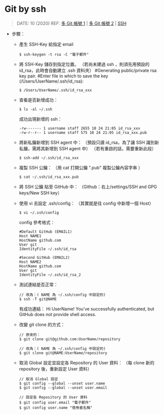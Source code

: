 # Git by ssh

> DATE: 10 (2020)
> REF: [多 Git 帳號 1](https://medium.com/@hyWang/%E5%A6%82%E4%BD%95%E5%9C%A8%E4%B8%80%E5%8F%B0%E9%9B%BB%E8%85%A6%E4%BD%BF%E7%94%A8%E5%A4%9A%E5%80%8Bgit%E5%B8%B3%E8%99%9F-907c8eadbabf) | [多 Git 帳號 2](https://www.itread01.com/content/1549692930.html) | [SSH](https://jennycodes.me/posts/security-ssh)

- 步驟：

  - 產生 SSH-Key 給指定 email

    ```
    $ ssh-keygen -t rsa -C "電子郵件"
    ```

  - 將 SSH-Key 儲存到指定位置。
    （若尚未建過 ssh ，則須先用預設的 id_rsa，此時會自動建立 .ssh 資料夾）
    #Generating public/private rsa key pair.
    #Enter file in which to save the key (/Users/UserName/.ssh/id_rsa):

    ```
    $ /Users/UserName/.ssh/id_rsa_xxx
    ```

  - 查看是否新增成功：

    ```
    $ ls -al ~/.ssh
    ```

    成功出現新增的 ssh：

    ```
    -rw------- 1 username staff 2655 10 24 21:05 id_rsa_xxx
    -rw-r--r-- 1 username staff 575 10 24 21:05 id_rsa_xxx.pub
    ```

  - 將新私鑰新增到 SSH agent 中：
    （預設只讀 id_rsa，為了讓 SSH 識別新私鑰，需將其新增到 SSH agent 中）
    （若有重啟的話，需要重新此段）

    ```
    $ ssh-add ~/.ssh/id_rsa_xxx
    ```

  - 複製 SSH 公鑰：
    （用 cat 打開公鑰 ".pub" 複製公鑰內容字串 ）

    ```
    $ cat ~/.ssh/id_rsa_xxx.pub
    ```

  - 將 SSH 公鑰 貼至 GitHub 中：
    （Github：右上/settings/SSH and GPG keys/New SSH key）

  - 使用 vi 去設定 .ssh/config：
    （其實就是往 config 中新增一個 Host）

    ```
    $ vi ~/.ssh/config
    ```

    config 參考格式：

    ```
    #Default GitHub (EMAIL1)
    Host NAME1
    HostName github.com
    User git
    IdentityFile ~/.ssh/id_rsa

    #Second GitHub (EMAIL2)
    Host NAME2
    HostName github.com
    User git
    IdentityFile ~/.ssh/id_rsa_2
    ```

  - 測試連結是否正常：

    ```
    // 改為：( NAME 為 ~/.ssh/config 中設定的)
    $ ssh -T git@NAME
    ```

    有成功連結：
    Hi UserName! You’ve successfully authenticated, but GitHub does not provide shell access.

  - 改變 git clone 的方式：

    ```
    // 原來的：
    $ git clone git@github.com:UserName/repository

    // 改為：( NAME 為 ~/.ssh/config 中設定的)
    $ git clone git@NAME:UserName/repository
    ```

  - 取消 Global 設定並設定各 Repository 的 User 資料：
    （每 clone 新的 repository 後，重新設定 User 資料）

    ```
    // 取消 Global 設定
    $ git config --global --unset user.name
    $ git config --global --unset user.email

    // 設定各 Repository 的 User 資料
    $ git config user.email "電子郵件"
    $ git config user.name "使用者名稱"
    ```
